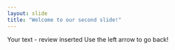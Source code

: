 ```yaml
---
layout: slide
title: "Welcome to our second slide!"
---
```

Your text - review inserted
Use the left arrow to go back!
